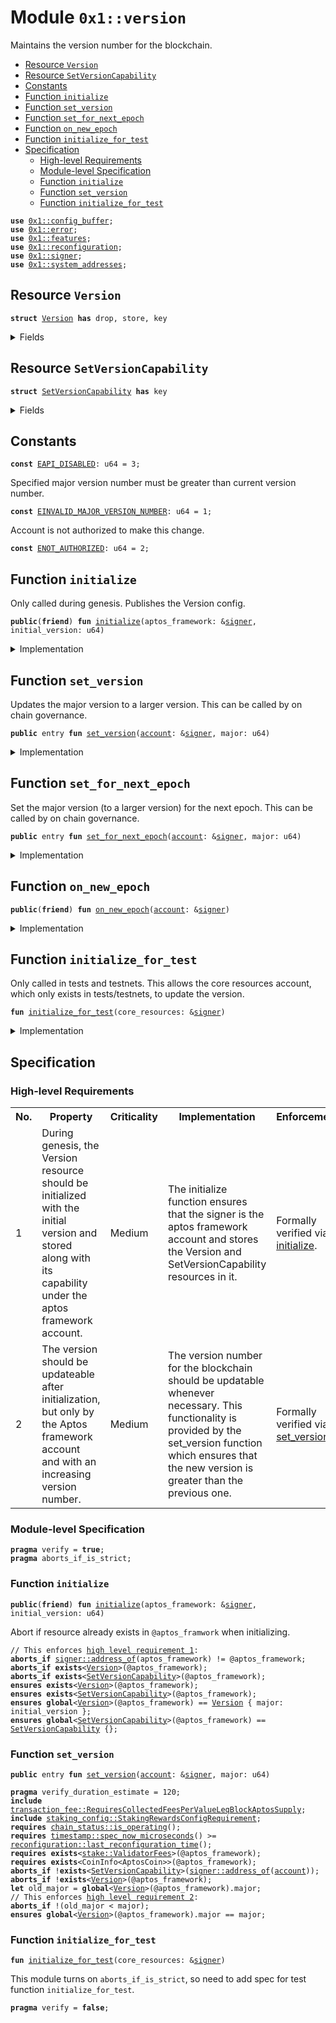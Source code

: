 
<a id="0x1_version"></a>

# Module `0x1::version`

Maintains the version number for the blockchain.


-  [Resource `Version`](#0x1_version_Version)
-  [Resource `SetVersionCapability`](#0x1_version_SetVersionCapability)
-  [Constants](#@Constants_0)
-  [Function `initialize`](#0x1_version_initialize)
-  [Function `set_version`](#0x1_version_set_version)
-  [Function `set_for_next_epoch`](#0x1_version_set_for_next_epoch)
-  [Function `on_new_epoch`](#0x1_version_on_new_epoch)
-  [Function `initialize_for_test`](#0x1_version_initialize_for_test)
-  [Specification](#@Specification_1)
    -  [High-level Requirements](#high-level-req)
    -  [Module-level Specification](#module-level-spec)
    -  [Function `initialize`](#@Specification_1_initialize)
    -  [Function `set_version`](#@Specification_1_set_version)
    -  [Function `initialize_for_test`](#@Specification_1_initialize_for_test)


<pre><code><b>use</b> <a href="../../aptos-stdlib/../move-stdlib/doc/config_buffer.md#0x1_config_buffer">0x1::config_buffer</a>;
<b>use</b> <a href="../../aptos-stdlib/../move-stdlib/doc/error.md#0x1_error">0x1::error</a>;
<b>use</b> <a href="../../aptos-stdlib/../move-stdlib/doc/features.md#0x1_features">0x1::features</a>;
<b>use</b> <a href="reconfiguration.md#0x1_reconfiguration">0x1::reconfiguration</a>;
<b>use</b> <a href="../../aptos-stdlib/../move-stdlib/doc/signer.md#0x1_signer">0x1::signer</a>;
<b>use</b> <a href="system_addresses.md#0x1_system_addresses">0x1::system_addresses</a>;
</code></pre>



<a id="0x1_version_Version"></a>

## Resource `Version`



<pre><code><b>struct</b> <a href="version.md#0x1_version_Version">Version</a> <b>has</b> drop, store, key
</code></pre>



<details>
<summary>Fields</summary>


<dl>
<dt>
<code>major: u64</code>
</dt>
<dd>

</dd>
</dl>


</details>

<a id="0x1_version_SetVersionCapability"></a>

## Resource `SetVersionCapability`



<pre><code><b>struct</b> <a href="version.md#0x1_version_SetVersionCapability">SetVersionCapability</a> <b>has</b> key
</code></pre>



<details>
<summary>Fields</summary>


<dl>
<dt>
<code>dummy_field: bool</code>
</dt>
<dd>

</dd>
</dl>


</details>

<a id="@Constants_0"></a>

## Constants


<a id="0x1_version_EAPI_DISABLED"></a>



<pre><code><b>const</b> <a href="version.md#0x1_version_EAPI_DISABLED">EAPI_DISABLED</a>: u64 = 3;
</code></pre>



<a id="0x1_version_EINVALID_MAJOR_VERSION_NUMBER"></a>

Specified major version number must be greater than current version number.


<pre><code><b>const</b> <a href="version.md#0x1_version_EINVALID_MAJOR_VERSION_NUMBER">EINVALID_MAJOR_VERSION_NUMBER</a>: u64 = 1;
</code></pre>



<a id="0x1_version_ENOT_AUTHORIZED"></a>

Account is not authorized to make this change.


<pre><code><b>const</b> <a href="version.md#0x1_version_ENOT_AUTHORIZED">ENOT_AUTHORIZED</a>: u64 = 2;
</code></pre>



<a id="0x1_version_initialize"></a>

## Function `initialize`

Only called during genesis.
Publishes the Version config.


<pre><code><b>public</b>(<b>friend</b>) <b>fun</b> <a href="version.md#0x1_version_initialize">initialize</a>(aptos_framework: &<a href="../../aptos-stdlib/../move-stdlib/doc/signer.md#0x1_signer">signer</a>, initial_version: u64)
</code></pre>



<details>
<summary>Implementation</summary>


<pre><code><b>public</b>(<b>friend</b>) <b>fun</b> <a href="version.md#0x1_version_initialize">initialize</a>(aptos_framework: &<a href="../../aptos-stdlib/../move-stdlib/doc/signer.md#0x1_signer">signer</a>, initial_version: u64) {
    <a href="system_addresses.md#0x1_system_addresses_assert_aptos_framework">system_addresses::assert_aptos_framework</a>(aptos_framework);

    <b>move_to</b>(aptos_framework, <a href="version.md#0x1_version_Version">Version</a> { major: initial_version });
    // Give aptos framework <a href="account.md#0x1_account">account</a> capability <b>to</b> call set <a href="version.md#0x1_version">version</a>. This allows on chain governance <b>to</b> do it through
    // control of the aptos framework <a href="account.md#0x1_account">account</a>.
    <b>move_to</b>(aptos_framework, <a href="version.md#0x1_version_SetVersionCapability">SetVersionCapability</a> {});
}
</code></pre>



</details>

<a id="0x1_version_set_version"></a>

## Function `set_version`

Updates the major version to a larger version.
This can be called by on chain governance.


<pre><code><b>public</b> entry <b>fun</b> <a href="version.md#0x1_version_set_version">set_version</a>(<a href="account.md#0x1_account">account</a>: &<a href="../../aptos-stdlib/../move-stdlib/doc/signer.md#0x1_signer">signer</a>, major: u64)
</code></pre>



<details>
<summary>Implementation</summary>


<pre><code><b>public</b> entry <b>fun</b> <a href="version.md#0x1_version_set_version">set_version</a>(<a href="account.md#0x1_account">account</a>: &<a href="../../aptos-stdlib/../move-stdlib/doc/signer.md#0x1_signer">signer</a>, major: u64) <b>acquires</b> <a href="version.md#0x1_version_Version">Version</a> {
    <b>assert</b>!(!std::features::reconfigure_with_dkg_enabled(), <a href="../../aptos-stdlib/../move-stdlib/doc/error.md#0x1_error_invalid_state">error::invalid_state</a>(<a href="version.md#0x1_version_EAPI_DISABLED">EAPI_DISABLED</a>));
    <b>assert</b>!(<b>exists</b>&lt;<a href="version.md#0x1_version_SetVersionCapability">SetVersionCapability</a>&gt;(<a href="../../aptos-stdlib/../move-stdlib/doc/signer.md#0x1_signer_address_of">signer::address_of</a>(<a href="account.md#0x1_account">account</a>)), <a href="../../aptos-stdlib/../move-stdlib/doc/error.md#0x1_error_permission_denied">error::permission_denied</a>(<a href="version.md#0x1_version_ENOT_AUTHORIZED">ENOT_AUTHORIZED</a>));

    <b>let</b> old_major = <b>borrow_global</b>&lt;<a href="version.md#0x1_version_Version">Version</a>&gt;(@aptos_framework).major;
    <b>assert</b>!(old_major &lt; major, <a href="../../aptos-stdlib/../move-stdlib/doc/error.md#0x1_error_invalid_argument">error::invalid_argument</a>(<a href="version.md#0x1_version_EINVALID_MAJOR_VERSION_NUMBER">EINVALID_MAJOR_VERSION_NUMBER</a>));

    <b>let</b> config = <b>borrow_global_mut</b>&lt;<a href="version.md#0x1_version_Version">Version</a>&gt;(@aptos_framework);
    config.major = major;

    // Need <b>to</b> trigger <a href="reconfiguration.md#0x1_reconfiguration">reconfiguration</a> so validator nodes can sync on the updated <a href="version.md#0x1_version">version</a>.
    <a href="reconfiguration.md#0x1_reconfiguration_reconfigure">reconfiguration::reconfigure</a>();
}
</code></pre>



</details>

<a id="0x1_version_set_for_next_epoch"></a>

## Function `set_for_next_epoch`

Set the major version (to a larger version) for the next epoch.
This can be called by on chain governance.


<pre><code><b>public</b> entry <b>fun</b> <a href="version.md#0x1_version_set_for_next_epoch">set_for_next_epoch</a>(<a href="account.md#0x1_account">account</a>: &<a href="../../aptos-stdlib/../move-stdlib/doc/signer.md#0x1_signer">signer</a>, major: u64)
</code></pre>



<details>
<summary>Implementation</summary>


<pre><code><b>public</b> entry <b>fun</b> <a href="version.md#0x1_version_set_for_next_epoch">set_for_next_epoch</a>(<a href="account.md#0x1_account">account</a>: &<a href="../../aptos-stdlib/../move-stdlib/doc/signer.md#0x1_signer">signer</a>, major: u64) <b>acquires</b> <a href="version.md#0x1_version_Version">Version</a> {
    <b>assert</b>!(std::features::reconfigure_with_dkg_enabled(), <a href="../../aptos-stdlib/../move-stdlib/doc/error.md#0x1_error_invalid_state">error::invalid_state</a>(<a href="version.md#0x1_version_EAPI_DISABLED">EAPI_DISABLED</a>));
    <b>assert</b>!(<b>exists</b>&lt;<a href="version.md#0x1_version_SetVersionCapability">SetVersionCapability</a>&gt;(<a href="../../aptos-stdlib/../move-stdlib/doc/signer.md#0x1_signer_address_of">signer::address_of</a>(<a href="account.md#0x1_account">account</a>)), <a href="../../aptos-stdlib/../move-stdlib/doc/error.md#0x1_error_permission_denied">error::permission_denied</a>(<a href="version.md#0x1_version_ENOT_AUTHORIZED">ENOT_AUTHORIZED</a>));
    <b>let</b> old_major = <b>borrow_global</b>&lt;<a href="version.md#0x1_version_Version">Version</a>&gt;(@aptos_framework).major;
    <b>assert</b>!(old_major &lt; major, <a href="../../aptos-stdlib/../move-stdlib/doc/error.md#0x1_error_invalid_argument">error::invalid_argument</a>(<a href="version.md#0x1_version_EINVALID_MAJOR_VERSION_NUMBER">EINVALID_MAJOR_VERSION_NUMBER</a>));
    <a href="../../aptos-stdlib/../move-stdlib/doc/config_buffer.md#0x1_config_buffer_upsert">config_buffer::upsert</a>(<a href="account.md#0x1_account">account</a>, <a href="version.md#0x1_version_Version">Version</a> {major});
}
</code></pre>



</details>

<a id="0x1_version_on_new_epoch"></a>

## Function `on_new_epoch`



<pre><code><b>public</b>(<b>friend</b>) <b>fun</b> <a href="version.md#0x1_version_on_new_epoch">on_new_epoch</a>(<a href="account.md#0x1_account">account</a>: &<a href="../../aptos-stdlib/../move-stdlib/doc/signer.md#0x1_signer">signer</a>)
</code></pre>



<details>
<summary>Implementation</summary>


<pre><code><b>public</b>(<b>friend</b>) <b>fun</b> <a href="version.md#0x1_version_on_new_epoch">on_new_epoch</a>(<a href="account.md#0x1_account">account</a>: &<a href="../../aptos-stdlib/../move-stdlib/doc/signer.md#0x1_signer">signer</a>) <b>acquires</b> <a href="version.md#0x1_version_Version">Version</a> {
    <b>assert</b>!(std::features::reconfigure_with_dkg_enabled(), <a href="../../aptos-stdlib/../move-stdlib/doc/error.md#0x1_error_invalid_state">error::invalid_state</a>(<a href="version.md#0x1_version_EAPI_DISABLED">EAPI_DISABLED</a>));
    <b>if</b> (<a href="../../aptos-stdlib/../move-stdlib/doc/config_buffer.md#0x1_config_buffer_does_exist">config_buffer::does_exist</a>&lt;<a href="version.md#0x1_version_Version">Version</a>&gt;()) {
        *<b>borrow_global_mut</b>&lt;<a href="version.md#0x1_version_Version">Version</a>&gt;(@aptos_framework) = <a href="../../aptos-stdlib/../move-stdlib/doc/config_buffer.md#0x1_config_buffer_extract">config_buffer::extract</a>&lt;<a href="version.md#0x1_version_Version">Version</a>&gt;(<a href="account.md#0x1_account">account</a>);
    }
}
</code></pre>



</details>

<a id="0x1_version_initialize_for_test"></a>

## Function `initialize_for_test`

Only called in tests and testnets. This allows the core resources account, which only exists in tests/testnets,
to update the version.


<pre><code><b>fun</b> <a href="version.md#0x1_version_initialize_for_test">initialize_for_test</a>(core_resources: &<a href="../../aptos-stdlib/../move-stdlib/doc/signer.md#0x1_signer">signer</a>)
</code></pre>



<details>
<summary>Implementation</summary>


<pre><code><b>fun</b> <a href="version.md#0x1_version_initialize_for_test">initialize_for_test</a>(core_resources: &<a href="../../aptos-stdlib/../move-stdlib/doc/signer.md#0x1_signer">signer</a>) {
    <a href="system_addresses.md#0x1_system_addresses_assert_core_resource">system_addresses::assert_core_resource</a>(core_resources);
    <b>move_to</b>(core_resources, <a href="version.md#0x1_version_SetVersionCapability">SetVersionCapability</a> {});
}
</code></pre>



</details>

<a id="@Specification_1"></a>

## Specification




<a id="high-level-req"></a>

### High-level Requirements

<table>
<tr>
<th>No.</th><th>Property</th><th>Criticality</th><th>Implementation</th><th>Enforcement</th>
</tr>

<tr>
<td>1</td>
<td>During genesis, the Version resource should be initialized with the initial version and stored along with its capability under the aptos framework account.</td>
<td>Medium</td>
<td>The initialize function ensures that the signer is the aptos framework account and stores the Version and SetVersionCapability resources in it.</td>
<td>Formally verified via <a href="#high-level-req-1">initialize</a>.</td>
</tr>

<tr>
<td>2</td>
<td>The version should be updateable after initialization, but only by the Aptos framework account and with an increasing version number.</td>
<td>Medium</td>
<td>The version number for the blockchain should be updatable whenever necessary. This functionality is provided by the set_version function which ensures that the new version is greater than the previous one.</td>
<td>Formally verified via <a href="#high-level-req-2">set_version</a>.</td>
</tr>

</table>




<a id="module-level-spec"></a>

### Module-level Specification


<pre><code><b>pragma</b> verify = <b>true</b>;
<b>pragma</b> aborts_if_is_strict;
</code></pre>



<a id="@Specification_1_initialize"></a>

### Function `initialize`


<pre><code><b>public</b>(<b>friend</b>) <b>fun</b> <a href="version.md#0x1_version_initialize">initialize</a>(aptos_framework: &<a href="../../aptos-stdlib/../move-stdlib/doc/signer.md#0x1_signer">signer</a>, initial_version: u64)
</code></pre>


Abort if resource already exists in <code>@aptos_framwork</code> when initializing.


<pre><code>// This enforces <a id="high-level-req-1" href="#high-level-req">high level requirement 1</a>:
<b>aborts_if</b> <a href="../../aptos-stdlib/../move-stdlib/doc/signer.md#0x1_signer_address_of">signer::address_of</a>(aptos_framework) != @aptos_framework;
<b>aborts_if</b> <b>exists</b>&lt;<a href="version.md#0x1_version_Version">Version</a>&gt;(@aptos_framework);
<b>aborts_if</b> <b>exists</b>&lt;<a href="version.md#0x1_version_SetVersionCapability">SetVersionCapability</a>&gt;(@aptos_framework);
<b>ensures</b> <b>exists</b>&lt;<a href="version.md#0x1_version_Version">Version</a>&gt;(@aptos_framework);
<b>ensures</b> <b>exists</b>&lt;<a href="version.md#0x1_version_SetVersionCapability">SetVersionCapability</a>&gt;(@aptos_framework);
<b>ensures</b> <b>global</b>&lt;<a href="version.md#0x1_version_Version">Version</a>&gt;(@aptos_framework) == <a href="version.md#0x1_version_Version">Version</a> { major: initial_version };
<b>ensures</b> <b>global</b>&lt;<a href="version.md#0x1_version_SetVersionCapability">SetVersionCapability</a>&gt;(@aptos_framework) == <a href="version.md#0x1_version_SetVersionCapability">SetVersionCapability</a> {};
</code></pre>



<a id="@Specification_1_set_version"></a>

### Function `set_version`


<pre><code><b>public</b> entry <b>fun</b> <a href="version.md#0x1_version_set_version">set_version</a>(<a href="account.md#0x1_account">account</a>: &<a href="../../aptos-stdlib/../move-stdlib/doc/signer.md#0x1_signer">signer</a>, major: u64)
</code></pre>




<pre><code><b>pragma</b> verify_duration_estimate = 120;
<b>include</b> <a href="transaction_fee.md#0x1_transaction_fee_RequiresCollectedFeesPerValueLeqBlockAptosSupply">transaction_fee::RequiresCollectedFeesPerValueLeqBlockAptosSupply</a>;
<b>include</b> <a href="staking_config.md#0x1_staking_config_StakingRewardsConfigRequirement">staking_config::StakingRewardsConfigRequirement</a>;
<b>requires</b> <a href="chain_status.md#0x1_chain_status_is_operating">chain_status::is_operating</a>();
<b>requires</b> <a href="timestamp.md#0x1_timestamp_spec_now_microseconds">timestamp::spec_now_microseconds</a>() &gt;= <a href="reconfiguration.md#0x1_reconfiguration_last_reconfiguration_time">reconfiguration::last_reconfiguration_time</a>();
<b>requires</b> <b>exists</b>&lt;<a href="stake.md#0x1_stake_ValidatorFees">stake::ValidatorFees</a>&gt;(@aptos_framework);
<b>requires</b> <b>exists</b>&lt;CoinInfo&lt;AptosCoin&gt;&gt;(@aptos_framework);
<b>aborts_if</b> !<b>exists</b>&lt;<a href="version.md#0x1_version_SetVersionCapability">SetVersionCapability</a>&gt;(<a href="../../aptos-stdlib/../move-stdlib/doc/signer.md#0x1_signer_address_of">signer::address_of</a>(<a href="account.md#0x1_account">account</a>));
<b>aborts_if</b> !<b>exists</b>&lt;<a href="version.md#0x1_version_Version">Version</a>&gt;(@aptos_framework);
<b>let</b> old_major = <b>global</b>&lt;<a href="version.md#0x1_version_Version">Version</a>&gt;(@aptos_framework).major;
// This enforces <a id="high-level-req-2" href="#high-level-req">high level requirement 2</a>:
<b>aborts_if</b> !(old_major &lt; major);
<b>ensures</b> <b>global</b>&lt;<a href="version.md#0x1_version_Version">Version</a>&gt;(@aptos_framework).major == major;
</code></pre>



<a id="@Specification_1_initialize_for_test"></a>

### Function `initialize_for_test`


<pre><code><b>fun</b> <a href="version.md#0x1_version_initialize_for_test">initialize_for_test</a>(core_resources: &<a href="../../aptos-stdlib/../move-stdlib/doc/signer.md#0x1_signer">signer</a>)
</code></pre>


This module turns on <code>aborts_if_is_strict</code>, so need to add spec for test function <code>initialize_for_test</code>.


<pre><code><b>pragma</b> verify = <b>false</b>;
</code></pre>


[move-book]: https://aptos.dev/move/book/SUMMARY
